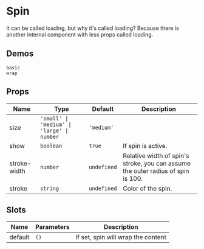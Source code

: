 # Spin

It can be called loading, but why it's called loading? Because there is another internal component with less props called loading.

## Demos

```demo
basic
wrap
```

## Props

| Name | Type | Default | Description |
| --- | --- | --- | --- |
| size | `'small' \| 'medium' \| 'large' \| number` | `'medium'` |  |
| show | `boolean` | `true` | If spin is active. |
| stroke-width | `number` | `undefined` | Relative width of spin's stroke, you can assume the outer radius of spin is 100. |
| stroke | `string` | `undefined` | Color of the spin. |

## Slots

| Name    | Parameters | Description                        |
| ------- | ---------- | ---------------------------------- |
| default | `()`       | If set, spin will wrap the content |
